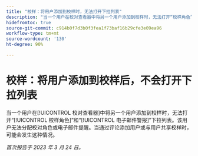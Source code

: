 ```yaml
---
title: "校样：将用户添加到校样时，无法打开下拉列表"
description: "当一个用户在校对查看器中将另一个用户添加到校样时，无法打开“校样角色”和“电子邮件警报”下拉列表。该用户无法分配校对角色或电子邮件提醒。当通过评论添加用户或与用户共享校样时，可能会发生这种情况。"
hidefromtoc: true
source-git-commit: c914b0f7d3b0f3fea1f73baf16b29cfe3e09ea96
workflow-type: tm+mt
source-wordcount: '130'
ht-degree: 90%

---
```



# 校样：将用户添加到校样后，不会打开下拉列表

<!--This article is on WF and WFP TOCs-->

当一个用户在[!UICONTROL 校对查看器]中将另一个用户添加到校样时，无法打开“[!UICONTROL 校样角色]”和“[!UICONTROL 电子邮件警报]”下拉列表。该用户无法分配校对角色或电子邮件提醒。当通过评论添加用户或与用户共享校样时，可能会发生这种情况。

_首次报告于 2023 年 3 月 24 日。_

